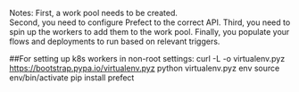 Notes:
First, a work pool needs to be created.  
Second, you need to configure Prefect to the correct API.
Third, you need to spin up the workers to add them to the work pool.
Finally, you populate your flows and deployments to run based on relevant triggers.

##For setting up k8s workers in non-root settings:
curl -L -o virtualenv.pyz https://bootstrap.pypa.io/virtualenv.pyz
python virtualenv.pyz env
source env/bin/activate
pip install prefect